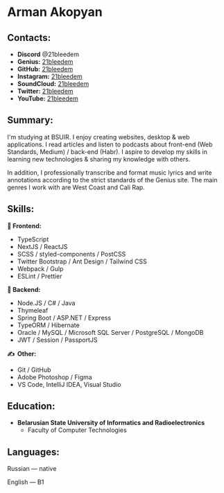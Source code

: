 # Arman Akopyan

## Contacts:
* **Discord** @21bleedem
* **Genius:** [21bleedem](https://genius.com/21bleedem)
* **GitHub:** [21bleedem](https://github.com/21bleedem)
* **Instagram:** [21bleedem](https://instagram.com/21bleedem)
* **SoundCloud:** [21bleedem](https://soundcloud.com/21bleedem)
* **Twitter:** [21bleedem](https://twitter.com/21bleedem)
* **YouTube:** [21bleedem](https://youtube.com/c/21bleedem?sub_confirmation=1)

## Summary:
I'm studying at BSUIR. I enjoy creating websites, desktop & web applications. I read articles and listen to podcasts about front-end (Web Standards, Medium) / back-end (Habr). I aspire to develop my skills in learning new technologies & sharing my knowledge with others.

In addition, I professionally transcribe and format music lyrics and write annotations according to the strict standards of the Genius site. The main genres I work with are West Coast and Cali Rap.

## Skills:
**🌝 Frontend:**
* TypeScript
* NextJS / ReactJS
* SCSS / styled-components / PostCSS
* Twitter Bootstrap / Ant Design / Tailwind CSS
* Webpack / Gulp
* ESLint / Prettier

**🌚 Backend:**
* Node.JS / C# / Java
* Thymeleaf
* Spring Boot / ASP.NET / Express
* TypeORM / Hibernate
* Oracle / MySQL / Microsoft SQL Server / PostgreSQL / MongoDB
* JWT / Session / PassportJS

**✍️  Other:**
* Git / GitHub
* Adobe Photoshop / Figma
* VS Code, IntelliJ IDEA, Visual Studio

## Education:
* **Belarusian State University of Informatics and Radioelectronics**
  * Faculty of Computer Technologies

## Languages:
Russian — native

English — B1
